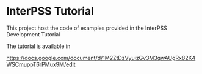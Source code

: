 InterPSS Tutorial
===============================

This project host the code of examples provided in the InterPSS Development Tutorial

The tutorial is available in

https://docs.google.com/document/d/1M2ZtDzVyuizGv3M3qwAUgRx82K4WSCmuppT6rPMux9M/edit
